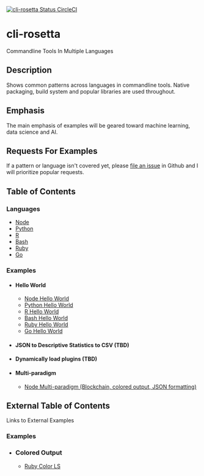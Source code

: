 [![cli-rosetta Status CircleCI](https://circleci.com/gh/noahgift/cli-rosetta/tree/master.svg?style=svg)](https://circleci.com/gh/noahgift/cli-rosetta/tree/master)

# cli-rosetta
Commandline Tools In Multiple Languages

## Description

Shows common patterns across languages in commandline tools.  Native packaging, build system and popular libraries are used throughout.

## Emphasis

The main emphasis of examples will be geared toward machine learning, data science and AI.

## Requests For Examples

If a pattern or language isn't covered yet, please [file an issue](https://github.com/noahgift/cli-rosetta/issues) in Github and I will prioritize popular requests.

## Table of Contents
### Languages
* [Node](https://github.com/noahgift/cli-rosetta/tree/master/node)
* [Python](https://github.com/noahgift/cli-rosetta/tree/master/python)
* [R](https://github.com/noahgift/cli-rosetta/tree/master/R)
* [Bash](https://github.com/noahgift/cli-rosetta/tree/master/bash)
* [Ruby](https://github.com/noahgift/cli-rosetta/tree/master/ruby)
* [Go](https://github.com/noahgift/cli-rosetta/tree/master/go)
### Examples
* #### Hello World
   - [Node Hello World](https://github.com/noahgift/cli-rosetta/tree/master/node/hello-world)
   - [Python Hello World](https://github.com/noahgift/cli-rosetta/tree/master/python/hello-world)
   - [R Hello World](https://github.com/noahgift/cli-rosetta/tree/master/R/hello-world)
   - [Bash Hello World](https://github.com/noahgift/cli-rosetta/tree/master/bash/hello-world)
   - [Ruby Hello World](https://github.com/noahgift/cli-rosetta/tree/master/ruby/hello-world)
   - [Go Hello World](https://github.com/noahgift/cli-rosetta/tree/master/go/hello-world)
* #### JSON to Descriptive Statistics to CSV (TBD)
* #### Dynamically load plugins (TBD)

* #### Multi-paradigm
   - [Node Multi-paradigm (Blockchain, colored output, JSON formatting)](https://github.com/noahgift/cli-rosetta/blob/master/node/multi-paradigm/README.md)
     
## External Table of Contents
Links to External Examples
### Examples
* ### Colored Output
   - [Ruby Color LS](https://github.com/athityakumar/colorls/tree/master/lib)
